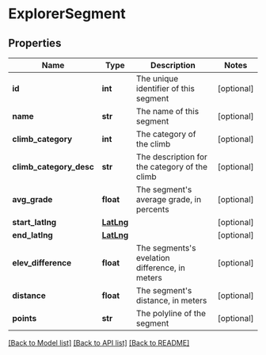 # ExplorerSegment

## Properties
Name | Type | Description | Notes
------------ | ------------- | ------------- | -------------
**id** | **int** | The unique identifier of this segment | [optional] 
**name** | **str** | The name of this segment | [optional] 
**climb_category** | **int** | The category of the climb | [optional] 
**climb_category_desc** | **str** | The description for the category of the climb | [optional] 
**avg_grade** | **float** | The segment&#39;s average grade, in percents | [optional] 
**start_latlng** | [**LatLng**](LatLng.md) |  | [optional] 
**end_latlng** | [**LatLng**](LatLng.md) |  | [optional] 
**elev_difference** | **float** | The segments&#39;s evelation difference, in meters | [optional] 
**distance** | **float** | The segment&#39;s distance, in meters | [optional] 
**points** | **str** | The polyline of the segment | [optional] 

[[Back to Model list]](../README.md#documentation-for-models) [[Back to API list]](../README.md#documentation-for-api-endpoints) [[Back to README]](../README.md)


